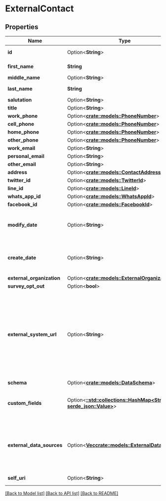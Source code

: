# ExternalContact

## Properties

Name | Type | Description | Notes
------------ | ------------- | ------------- | -------------
**id** | Option<**String**> | The globally unique identifier for the object. | [optional]
**first_name** | **String** | The first name of the contact. | 
**middle_name** | Option<**String**> |  | [optional]
**last_name** | **String** | The last name of the contact. | 
**salutation** | Option<**String**> |  | [optional]
**title** | Option<**String**> |  | [optional]
**work_phone** | Option<[**crate::models::PhoneNumber**](PhoneNumber.md)> |  | [optional]
**cell_phone** | Option<[**crate::models::PhoneNumber**](PhoneNumber.md)> |  | [optional]
**home_phone** | Option<[**crate::models::PhoneNumber**](PhoneNumber.md)> |  | [optional]
**other_phone** | Option<[**crate::models::PhoneNumber**](PhoneNumber.md)> |  | [optional]
**work_email** | Option<**String**> |  | [optional]
**personal_email** | Option<**String**> |  | [optional]
**other_email** | Option<**String**> |  | [optional]
**address** | Option<[**crate::models::ContactAddress**](ContactAddress.md)> |  | [optional]
**twitter_id** | Option<[**crate::models::TwitterId**](TwitterId.md)> |  | [optional]
**line_id** | Option<[**crate::models::LineId**](LineId.md)> |  | [optional]
**whats_app_id** | Option<[**crate::models::WhatsAppId**](WhatsAppId.md)> |  | [optional]
**facebook_id** | Option<[**crate::models::FacebookId**](FacebookId.md)> |  | [optional]
**modify_date** | Option<**String**> | Date time is represented as an ISO-8601 string. For example: yyyy-MM-ddTHH:mm:ss[.mmm]Z | [optional]
**create_date** | Option<**String**> | Date time is represented as an ISO-8601 string. For example: yyyy-MM-ddTHH:mm:ss[.mmm]Z | [optional]
**external_organization** | Option<[**crate::models::ExternalOrganization**](ExternalOrganization.md)> |  | [optional]
**survey_opt_out** | Option<**bool**> |  | [optional]
**external_system_url** | Option<**String**> | A string that identifies an external system-of-record resource that may have more detailed information on the contact. It should be a valid URL (including the http/https protocol, port, and path [if any]). The value is automatically trimmed of any leading and trailing whitespace. | [optional]
**schema** | Option<[**crate::models::DataSchema**](DataSchema.md)> |  | [optional]
**custom_fields** | Option<[**::std::collections::HashMap<String, serde_json::Value>**](serde_json::Value.md)> | Custom fields defined in the schema referenced by schemaId and schemaVersion. | [optional]
**external_data_sources** | Option<[**Vec<crate::models::ExternalDataSource>**](ExternalDataSource.md)> | Links to the sources of data (e.g. one source might be a CRM) that contributed data to this record.  Read-only, and only populated when requested via expand param. | [optional][readonly]
**self_uri** | Option<**String**> | The URI for this object | [optional][readonly]

[[Back to Model list]](../README.md#documentation-for-models) [[Back to API list]](../README.md#documentation-for-api-endpoints) [[Back to README]](../README.md)


